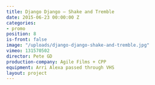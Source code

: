 ```yaml
---
title: Django Django — Shake and Tremble
date: 2015-06-23 00:00:00 Z
categories:
- promo
position: 8
is-front: false
image: "/uploads/django-django-shake-and-tremble.jpg"
vimeo: 131570502
director: Pete GD
production-company: Agile Films + CPP
equipment: Arri Alexa passed through VHS
layout: project
---
```


